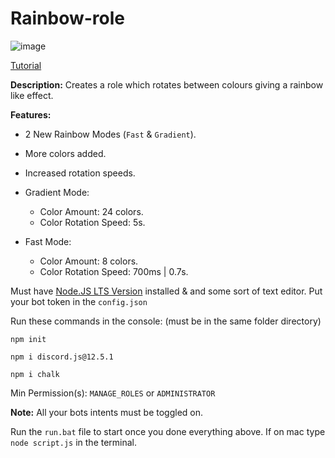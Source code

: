 # Rainbow-role

![image](https://user-images.githubusercontent.com/71920969/117990890-7dca9880-b335-11eb-9887-d4ace3bd4643.png)


[Tutorial]()

**Description:** Creates a role which rotates between colours giving a rainbow like effect.

**Features:**

- 2 New Rainbow Modes (`Fast` & `Gradient`).
- More colors added.
- Increased rotation speeds.

- Gradient Mode:
  - Color Amount: 24 colors.
  - Color Rotation Speed: 5s.
- Fast Mode:
  - Color Amount: 8 colors.
  - Color Rotation Speed: 700ms | 0.7s.

Must have [Node.JS LTS Version](https://nodejs.org/en/) installed & and some sort of text editor.
Put your bot token in the `config.json`

Run these commands in the console: (must be in the same folder directory)

```
npm init
```

```
npm i discord.js@12.5.1
```

```
npm i chalk
```

Min Permission(s): `MANAGE_ROLES` or `ADMINISTRATOR`

**Note:** All your bots intents must be toggled on.

Run the `run.bat` file to start once you done everything above. If on mac type `node script.js` in the terminal.


